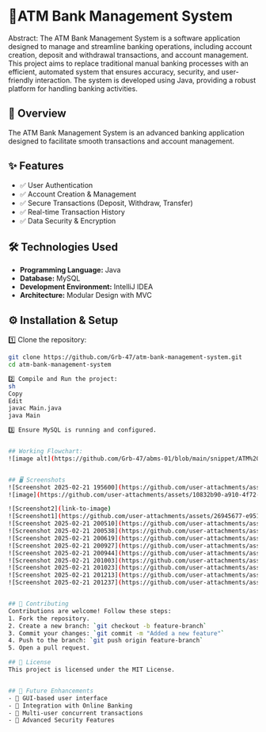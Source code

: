 # 🚀ATM Bank Management System

Abstract:
   The ATM Bank Management System is a software application designed to manage and streamline banking operations, including account creation, deposit and withdrawal transactions, and account management. This project aims to replace traditional manual banking processes with an efficient, automated system that ensures accuracy, security, and user-friendly interaction. The system is developed using Java, providing a robust platform for handling banking activities.

## 🔹 Overview
The ATM Bank Management System is an advanced banking application designed to facilitate smooth transactions and account management. 

## ✨ Features
- ✅ User Authentication
- ✅ Account Creation & Management
- ✅ Secure Transactions (Deposit, Withdraw, Transfer)
- ✅ Real-time Transaction History
- ✅ Data Security & Encryption

## 🛠 Technologies Used
- **Programming Language:** Java
- **Database:** MySQL
- **Development Environment:** IntelliJ IDEA
- **Architecture:** Modular Design with MVC

## ⚙️ Installation & Setup
1️⃣ Clone the repository:
```sh
git clone https://github.com/Grb-47/atm-bank-management-system.git
cd atm-bank-management-system

2️⃣ Compile and Run the project:
sh
Copy
Edit
javac Main.java
java Main

3️⃣ Ensure MySQL is running and configured.


## Working Flowchart:
![image alt](https://github.com/Grb-47/abms-01/blob/main/snippet/ATM%20BANK.drawio.png?raw=true)


## 🖥️ Screenshots
![Screenshot 2025-02-21 195600](https://github.com/user-attachments/assets/851d8efe-bb6c-451c-905f-f9fba825fd0b)
![image](https://github.com/user-attachments/assets/10832b90-a910-4f72-81db-dff632136aa7)

![Screenshot2](link-to-image)
![Screenshot1](https://github.com/user-attachments/assets/26945677-e951-4087-b823-9ef89db54aea)
![Screenshot 2025-02-21 200510](https://github.com/user-attachments/assets/36b5e27c-3982-4a4d-97a2-d0134b9fa18a)
![Screenshot 2025-02-21 200538](https://github.com/user-attachments/assets/7cdb7fde-b3ce-460f-a385-61639a141eaf)
![Screenshot 2025-02-21 200619](https://github.com/user-attachments/assets/758960b4-8ae0-4351-9196-59247473d297)
![Screenshot 2025-02-21 200927](https://github.com/user-attachments/assets/ff5a604f-16cc-477f-a0bd-5ba4e27d39aa)
![Screenshot 2025-02-21 200944](https://github.com/user-attachments/assets/a854b995-8996-4818-9813-158eec06a5de)
![Screenshot 2025-02-21 201003](https://github.com/user-attachments/assets/c830615c-1140-4755-8b6d-fd80397afa19)
![Screenshot 2025-02-21 201023](https://github.com/user-attachments/assets/c6800ee9-b816-43c6-9b97-77cf26d60be2)
![Screenshot 2025-02-21 201213](https://github.com/user-attachments/assets/160bb7aa-0da4-4c70-a2e0-d52fb6839fad)
![Screenshot 2025-02-21 201237](https://github.com/user-attachments/assets/b9d40d38-60ca-4d4e-8e84-09396bcf0aac)


## 🤝 Contributing
Contributions are welcome! Follow these steps:
1. Fork the repository.
2. Create a new branch: `git checkout -b feature-branch`
3. Commit your changes: `git commit -m "Added a new feature"`
4. Push to the branch: `git push origin feature-branch`
5. Open a pull request.

## 📜 License
This project is licensed under the MIT License.


## 🚀 Future Enhancements
- 🔹 GUI-based user interface
- 🔹 Integration with Online Banking
- 🔹 Multi-user concurrent transactions
- 🔹 Advanced Security Features
